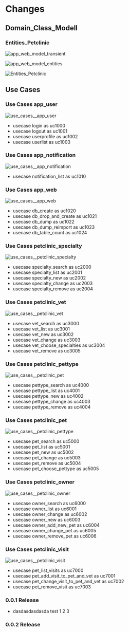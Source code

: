 # Changes

## Domain_Class_Modell

### Entities_Petclinic

![app_web_model_transient](../project/app_web/app_web_model_transient.png)

![app_web_model_entities](../project/app_web/app_web_model_entities.png)

![Entities_Petclinic](../project/petclinic_model/entities.png)

## Use Cases

### Use Cases app_user
![use_cases__app_user](../project/app_web/use_cases__app_user.png)
* usecase login as uc1000
* usecase logout as uc1001
* usecase userprofile as uc1002
* usecase userlist as uc1003

### Use Cases app_notification
![use_cases__app_notification](../project/app_web/use_cases__app_notification.png)
* usecase notification_list as uc1010

### Use Cases app_web
![use_cases__app_web](../project/app_web/use_cases__app_web.png)
* usecase db_create as uc1020
* usecase db_drop_and_create as uc1021
* usecase db_dump as uc1022
* usecase db_dump_reimport as uc1023
* usecase db_table_count as uc1024

### Use Cases petclinic_specialty
![use_cases__petclinic_specialty](../project/petclinic_model/specialty.png)
* usecase specialty_search as uc2000
* usecase specialty_list as uc2001
* usecase specialty_new as uc2002
* usecase specialty_change as uc2003
* usecase specialty_remove as uc2004

### Use Cases petclinic_vet
![use_cases__petclinic_vet](../project/petclinic_model/vet.png)
* usecase vet_search as uc3000
* usecase vet_list as uc3001
* usecase vet_new as uc3002
* usecase vet_change as uc3003
* usecase vet_choose_specialties as uc3004
* usecase vet_remove as uc3005

### Use Cases petclinic_pettype
![use_cases__petclinic_pet](../project/petclinic_model/pet.png)
* usecase pettype_search as uc4000
* usecase pettype_list as uc4001
* usecase pettype_new as uc4002
* usecase pettype_change as uc4003
* usecase pettype_remove as uc4004

### Use Cases petclinic_pet
![use_cases__petclinic_pettype](../project/petclinic_model/pettype.png)
* usecase pet_search as uc5000
* usecase pet_list as uc5001
* usecase pet_new as uc5002
* usecase pet_change as uc5003
* usecase pet_remove as uc5004
* usecase pet_choose_pettype as uc5005

### Use Cases petclinic_owner
![use_cases__petclinic_owner](../project/petclinic_model/owner.png)
* usecase owner_search as uc6000
* usecase owner_list as uc6001
* usecase owner_change as uc6002
* usecase owner_new as uc6003
* usecase owner_add_new_pet as uc6004
* usecase owner_change_pet as uc6005
* usecase owner_remove_pet as uc6006

### Use Cases petclinic_visit
![use_cases__petclinic_visit](../project/petclinic_model/visit.png)
* usecase pet_list_visits as uc7000
* usecase pet_add_visit_to_pet_and_vet as uc7001
* usecase pet_change_visit_to_pet_and_vet as uc7002
* usecase pet_remove_visit as uc7003


### 0.0.1 Release

* dasdasdasdasda test 1 2 3

### 0.0.2 Release

